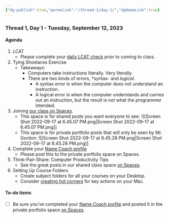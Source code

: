 ```yaml
---
{"dg-publish":true,"permalink":"/thread-1/day-1/","dgHomeLink":true}
---
```


### Thread 1, Day 1 - Tuesday, September 12, 2023
#### Agenda
1. LCAT
	- Please complete your [daily LCAT check](https://lcat.lcs.on.ca) prior to coming to class.
2. Tying Shoelaces Exercise
	- Takeaways:
		- Computers take instructions literally. Very literally.
		- There are two kinds of errors, *syntax- and *logical*.
			- A syntax error is when the computer does not understand an instruction.
			- A logical error is when the computer understands and carries out an instruction, but the result is not what the programmer intended.
3. Joining [our class on Spaces](https://ca.spacesedu.com/class/CA-C0VYMY94).
	- This space is for shared posts you want everyone to see:
	  ![[Screen Shot 2022-09-17 at 6.45.07 PM.png\|Screen Shot 2022-09-17 at 6.45.07 PM.png]]
	- This space is for private portfolio posts that will only be seen by Mr. Gordon:
	  ![[Screen Shot 2022-09-17 at 6.45.28 PM.png\|Screen Shot 2022-09-17 at 6.45.28 PM.png]]
4. Complete your [Name Coach profile](https://www.name-coach.com/events/name-profile/registrations/new)
	- Please post this to the private portfolio space on Spaces.
5. Think-Pair-Share: Computer Productivity Tips
	- See the great posts in our shared class space [on Spaces](https://ca.spacesedu.com/).
6. Setting Up Course Folders
	- Create subject folders for all your courses on your Desktop.
	- Consider [creating hot corners](https://support.apple.com/en-ca/guide/mac-help/mchlp3000/mac) for key actions on your Mac.
#### To-do items
- [ ] Be sure you've completed your [Name Coach profile](https://www.name-coach.com/events/name-profile/registrations/new) and posted it in the private portfolio space [on Spaces](https://ca.spacesedu.com/).